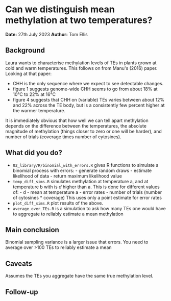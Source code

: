 # Can we distinguish mean methylation at two temperatures?

**Date:** 27th July 2023
**Author:** Tom Ellis

## Background

Laura wants to characterise methylation levels of TEs in plants grown at cold and warm temperatures.
This follows on from Manu's (2016) paper. Looking at that paper:

* CHH is the only sequence where we expect to see detectable changes.
* figure 1 suggests genome-wide CHH seems to go from about 18% at 10°C to 22% at 16°C
* figure 4 suggests that CHH on (variable) TEs varies between about 12% and 22% across the TE body, but is a consistently few percent higher at the warmer temperature.

It is immediately obvious that how well we can tell apart methylation depends on the difference between the temperatures, the absolute magnitude of methylation (things closer to zero or one will be harder), and number of trials (coverage times number of cytosines).

## What did you do?

- `02_library/R/binomial_with_errors.R` gives R functions to simulate a binomial
    process with errors:
        - generate random draws
        - estimate likelihood of data
        - return maximum likelihood value
- `temp_diff_sims.R` simulates methylation
    at temperature a, and at temperature b with is *d* higher than a. This is
    done for different values of:
        - d
        - mean at temperature a
        - error rates
        - number of trials (number of cytosines * coverage)
    This uses only a point estimate for error rates
- `plot_diff_sims.R` plot results of the above.
- `average_over_TEs.R` is a simulation to ask how many TEs one would have to 
    aggregate to reliably estimate a mean methylation

## Main conclusion

Binomial sampling variance is a larger issue that errors.
You need to average over >100 TEs to reliably estimate a mean

## Caveats

Assumes the TEs you aggregate have the same true methylation level.

## Follow-up